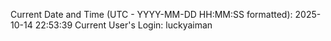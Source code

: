 Current Date and Time (UTC - YYYY-MM-DD HH:MM:SS formatted): 2025-10-14 22:53:39
Current User's Login: luckyaiman
